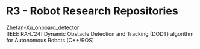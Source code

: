 # R3 - Robot Research Repositories

[Zhefan-Xu_onboard_detector](https://github.com/RobotResearchRepos/Zhefan-Xu_onboard_detector)<br />
[IEEE RA-L'24] Dynamic Obstacle Detection and Tracking (DODT) algorithm for Autonomous Robots (C++/ROS)
